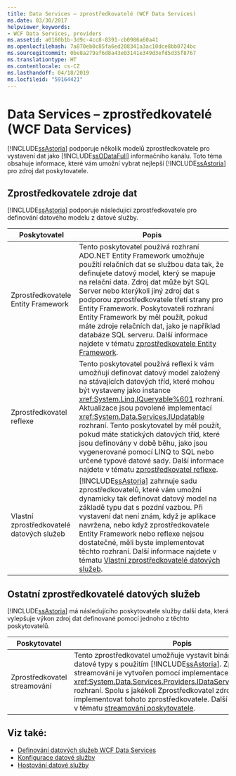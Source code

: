 ```yaml
---
title: Data Services – zprostředkovatelé (WCF Data Services)
ms.date: 03/30/2017
helpviewer_keywords:
- WCF Data Services, providers
ms.assetid: a0160b1b-3d9c-4cc8-8391-cb0986a60a41
ms.openlocfilehash: 7a870eb0c85fa6ed208341a3ac10dce8bb0724bc
ms.sourcegitcommit: 0be8a279af6d8a43e03141e349d3efd5d35f8767
ms.translationtype: HT
ms.contentlocale: cs-CZ
ms.lasthandoff: 04/18/2019
ms.locfileid: "59164421"
---
```

# <a name="data-services-providers-wcf-data-services"></a>Data Services – zprostředkovatelé (WCF Data Services)
[!INCLUDE[ssAstoria](../../../../includes/ssastoria-md.md)] podporuje několik modelů zprostředkovatele pro vystavení dat jako [!INCLUDE[ssODataFull](../../../../includes/ssodatafull-md.md)] informačního kanálu. Toto téma obsahuje informace, které vám umožní vybrat nejlepší [!INCLUDE[ssAstoria](../../../../includes/ssastoria-md.md)] pro zdroj dat poskytovatele.  
  
## <a name="data-source-providers"></a>Zprostředkovatele zdroje dat  
 [!INCLUDE[ssAstoria](../../../../includes/ssastoria-md.md)] podporuje následující zprostředkovatele pro definování datového modelu z datové služby.  
  
|Poskytovatel|Popis|  
|--------------|-----------------|  
|Zprostředkovatele Entity Framework|Tento poskytovatel používá rozhraní ADO.NET Entity Framework umožňuje použití relačních dat se službou data tak, že definujete datový model, který se mapuje na relační data. Zdroj dat může být SQL Server nebo kterýkoli jiný zdroj dat s podporou zprostředkovatele třetí strany pro Entity Framework. Poskytovateli rozhraní Entity Framework by měl použít, pokud máte zdroje relačních dat, jako je například databáze SQL serveru. Další informace najdete v tématu [zprostředkovatele Entity Framework](../../../../docs/framework/data/wcf/entity-framework-provider-wcf-data-services.md).|  
|Zprostředkovatel reflexe|Tento poskytovatel používá reflexi k vám umožňují definovat datový model založený na stávajících datových tříd, které mohou být vystaveny jako instance <xref:System.Linq.IQueryable%601> rozhraní. Aktualizace jsou povolené implementací <xref:System.Data.Services.IUpdatable> rozhraní. Tento poskytovatel by měl použít, pokud máte statických datových tříd, které jsou definovány v době běhu, jako jsou vygenerované pomocí LINQ to SQL nebo určené typové datové sady. Další informace najdete v tématu [zprostředkovatel reflexe](../../../../docs/framework/data/wcf/reflection-provider-wcf-data-services.md).|  
|Vlastní zprostředkovatelé datových služeb|[!INCLUDE[ssAstoria](../../../../includes/ssastoria-md.md)] zahrnuje sadu zprostředkovatelů, které vám umožní dynamicky tak definovat datový model na základě typu dat s pozdní vazbou. Při vystavení dat není znám, když je aplikace navržena, nebo když zprostředkovatele Entity Framework nebo reflexe nejsou dostatečné, měli byste implementovat těchto rozhraní. Další informace najdete v tématu [Vlastní zprostředkovatelé datových služeb](../../../../docs/framework/data/wcf/custom-data-service-providers-wcf-data-services.md).|  
  
## <a name="other-data-service-providers"></a>Ostatní zprostředkovatelé datových služeb  
 [!INCLUDE[ssAstoria](../../../../includes/ssastoria-md.md)] má následujícího poskytovatele služby další data, která vylepšuje výkon zdroj dat definované pomocí jednoho z těchto poskytovatelů.  
  
|Poskytovatel|Popis|  
|--------------|-----------------|  
|Zprostředkovatel streamování|Tento zprostředkovatel umožňuje vystavit binární rozsáhlý objekt datové typy s použitím [!INCLUDE[ssAstoria](../../../../includes/ssastoria-md.md)]. Zprostředkovatel streamování je vytvořen pomocí implementace <xref:System.Data.Services.Providers.IDataServiceStreamProvider> rozhraní. Spolu s jakékoli Zprostředkovatel zdroje dat je možné implementovat tohoto zprostředkovatele. Další informace najdete v tématu [streamování poskytovatele](../../../../docs/framework/data/wcf/streaming-provider-wcf-data-services.md).|  
  
## <a name="see-also"></a>Viz také:

- [Definování datových služeb WCF Data Services](../../../../docs/framework/data/wcf/defining-wcf-data-services.md)
- [Konfigurace datové služby](../../../../docs/framework/data/wcf/configuring-the-data-service-wcf-data-services.md)
- [Hostování datové služby](../../../../docs/framework/data/wcf/hosting-the-data-service-wcf-data-services.md)
